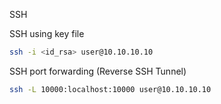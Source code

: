 SSH

SSH using key file

~~~bash
ssh -i <id_rsa> user@10.10.10.10
~~~

SSH port forwarding (Reverse SSH Tunnel)

~~~bash
ssh -L 10000:localhost:10000 user@10.10.10.10
~~~

